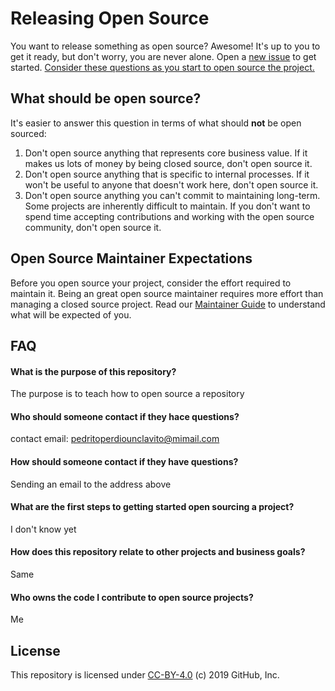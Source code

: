 # Releasing Open Source

You want to release something as open source? Awesome! It's up to you to get it ready, but don't worry, you are never alone. Open a [new issue](issues/new?template=new-release.md) to get started. [Consider these questions as you start to open source the project.](docs/key-questions-for-choosing-projects.md)

## What should be open source?

It's easier to answer this question in terms of what should **not** be open sourced:

1. Don't open source anything that represents core business value.  If it makes us lots of money by being closed source, don't open source it.
2. Don't open source anything that is specific to internal processes. If it won't be useful to anyone that doesn't work here, don't open source it.
3. Don't open source anything you can't commit to maintaining long-term. Some projects are inherently difficult to maintain. If you don't want to spend time accepting contributions and working with the open source community, don't open source it.

## Open Source Maintainer Expectations

Before you open source your project, consider the effort required to maintain it. Being an great open source maintainer requires more effort than managing a closed source project. Read our [Maintainer Guide](docs/maintainers-guide.md) to understand what will be expected of you.

## FAQ

#### What is the purpose of this repository?

The purpose is to teach how to open source a repository

#### Who should someone contact if they hace questions? 

contact email: pedritoperdiounclavito@mimail.com

#### How should someone contact if they have questions?

Sending an email to the address above 

#### What are the first steps to getting started open sourcing a project?

I don't know yet 

#### How does this repository relate to other projects and business goals?

Same 

#### Who owns the code I contribute to open source projects?

Me

## License

This repository is licensed under [CC-BY-4.0](../LICENSE) (c) 2019 GitHub, Inc.
